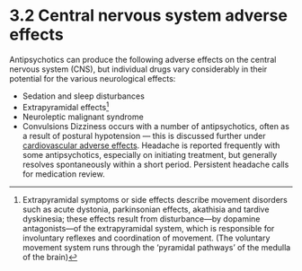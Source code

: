 3.2 Central nervous system adverse effects
==========================================

Antipsychotics can produce the following adverse effects on the central nervous system (CNS), but individual drugs vary considerably in their potential for the various neurological effects:

  * Sedation and sleep disturbances
 * Extrapyramidal effects[^1]
 * Neuroleptic malignant syndrome
 * Convulsions
  Dizziness occurs with a number of antipsychotics, often as a result of postural hypotension — this is discussed further under [cardiovascular adverse effects](CON155606_18.html). Headache is reported frequently with some antipsychotics, especially on initiating treatment, but generally resolves spontaneously within a short period. Persistent headache calls for medication review.

[^1]: Extrapyramidal symptoms or side effects describe movement disorders such as acute dystonia, parkinsonian effects, akathisia and tardive dyskinesia; these effects result from disturbance—by dopamine antagonists—of the extrapyramidal system, which is responsible for involuntary reflexes and coordination of movement. (The voluntary movement system runs through the ‘pyramidal pathways’ of the medulla of the brain)
